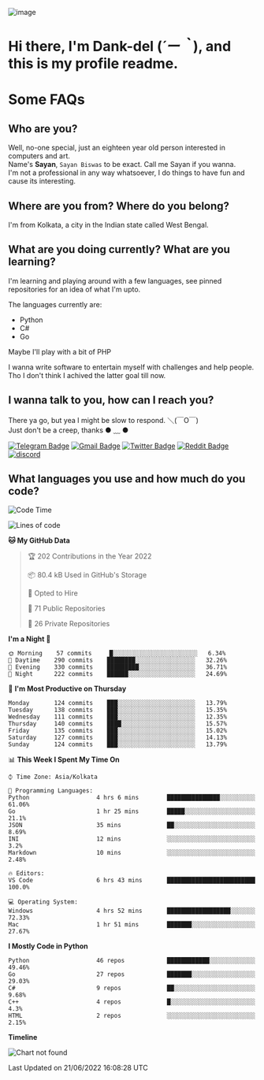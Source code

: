 ![image](https://user-images.githubusercontent.com/63096193/125182844-29f20800-e22f-11eb-8dc9-b0f2d29647bb.png)

# **Hi there, I'm Dank-del (*´ー｀*), and this is my profile readme.**
<!--  [![Profile views](https://gpvc.arturio.dev/dank-del)](https://github.com/dank-del) -->
# Some FAQs

## **Who are you?**

Well, no-one special, just an eighteen year old person interested in computers and art. \
Name's **Sayan**, `Sayan Biswas` to be exact. Call me Sayan if you wanna. \
I'm not a professional in any way whatsoever, I do things to have fun and cause its interesting.

## **Where are you from? Where do you belong?**

I'm from Kolkata, a city in the Indian state called West Bengal.

## **What are you doing currently? What are you learning?**

I'm learning and playing around with a few languages, see pinned repositories for an idea of what I'm upto.

The languages currently are:

- Python
- C#
- Go

Maybe I'll play with a bit of PHP

I wanna write software to entertain myself with challenges and help people. \
Tho I don't think I achived the latter goal till now.

<!--## **Eww, I see a weeb profile.**

Can't help it, it's the best way to hide my face on this account
> Why do people hate weebs .-.

## **Cool, what more interests you?**

My interests are quite, weird. They're scattered all over the place. \
I've been fascinated by music and have studied it since the age of 6, I've performed on stage and on air but yeah now I've been away from that. I specialize in key instruments. \
Another thing that interests me is Media Production, aka, working with audio, video and broadcasting media.

> I just like art in general. also feeds the reason of me being obsessed with Japanese drawings (⋟ ﹏ ⋞)-->

## **I wanna talk to you, how can I reach you?**

There ya go, but yea I might be slow to respond. ＼(￣O￣) \
Just don't be a creep, thanks ● ﹏ ●

[![Telegram Badge](https://img.shields.io/badge/-dank_as_fuck-1ca0f1?style=flat-square&logo=telegram&logoColor=white&link=https://t.me/dank_as_fuck)](https://t.me/dank_as_fuck)
[![Gmail Badge](https://img.shields.io/badge/-chizuru@kanojo.tk-c14438?style=flat-square&logo=Gmail&logoColor=white&link=mailto:chizuru@kanojo.tk)](mailto:chizuru@kanojo.tk)
[![Twitter Badge](https://img.shields.io/twitter/follow/TheDankDel?style=social)](https://twitter.com/TheDankDel)
[![Reddit Badge](https://img.shields.io/reddit/user-karma/combined/dank_as_fuck_?style=social)](https://www.reddit.com/user/dank_as_fuck_/)
[![discord](https://discord-md-badge.vercel.app/api/shield/506536929152466945?style=social)](https://discordapp.com/users/506536929152466945)

## **What languages you use and how much do you code?**

<!--START_SECTION:waka-->
![Code Time](http://img.shields.io/badge/Code%20Time-617%20hrs%2013%20mins-blue)

![Lines of code](https://img.shields.io/badge/From%20Hello%20World%20I%27ve%20Written-755%20Thousand%20lines%20of%20code-blue)

**🐱 My GitHub Data** 

> 🏆 202 Contributions in the Year 2022
 > 
> 📦 80.4 kB Used in GitHub's Storage 
 > 
> 💼 Opted to Hire
 > 
> 📜 71 Public Repositories 
 > 
> 🔑 26 Private Repositories  
 > 
**I'm a Night 🦉** 

```text
🌞 Morning    57 commits     █░░░░░░░░░░░░░░░░░░░░░░░░   6.34% 
🌆 Daytime    290 commits    ████████░░░░░░░░░░░░░░░░░   32.26% 
🌃 Evening    330 commits    █████████░░░░░░░░░░░░░░░░   36.71% 
🌙 Night      222 commits    ██████░░░░░░░░░░░░░░░░░░░   24.69%

```
📅 **I'm Most Productive on Thursday** 

```text
Monday       124 commits    ███░░░░░░░░░░░░░░░░░░░░░░   13.79% 
Tuesday      138 commits    ███░░░░░░░░░░░░░░░░░░░░░░   15.35% 
Wednesday    111 commits    ███░░░░░░░░░░░░░░░░░░░░░░   12.35% 
Thursday     140 commits    ████░░░░░░░░░░░░░░░░░░░░░   15.57% 
Friday       135 commits    ███░░░░░░░░░░░░░░░░░░░░░░   15.02% 
Saturday     127 commits    ███░░░░░░░░░░░░░░░░░░░░░░   14.13% 
Sunday       124 commits    ███░░░░░░░░░░░░░░░░░░░░░░   13.79%

```


📊 **This Week I Spent My Time On** 

```text
⌚︎ Time Zone: Asia/Kolkata

💬 Programming Languages: 
Python                   4 hrs 6 mins        ███████████████░░░░░░░░░░   61.06% 
Go                       1 hr 25 mins        █████░░░░░░░░░░░░░░░░░░░░   21.1% 
JSON                     35 mins             ██░░░░░░░░░░░░░░░░░░░░░░░   8.69% 
INI                      12 mins             ░░░░░░░░░░░░░░░░░░░░░░░░░   3.2% 
Markdown                 10 mins             ░░░░░░░░░░░░░░░░░░░░░░░░░   2.48%

🔥 Editors: 
VS Code                  6 hrs 43 mins       █████████████████████████   100.0%

💻 Operating System: 
Windows                  4 hrs 52 mins       ██████████████████░░░░░░░   72.33% 
Mac                      1 hr 51 mins        ███████░░░░░░░░░░░░░░░░░░   27.67%

```

**I Mostly Code in Python** 

```text
Python                   46 repos            ████████████░░░░░░░░░░░░░   49.46% 
Go                       27 repos            ███████░░░░░░░░░░░░░░░░░░   29.03% 
C#                       9 repos             ██░░░░░░░░░░░░░░░░░░░░░░░   9.68% 
C++                      4 repos             █░░░░░░░░░░░░░░░░░░░░░░░░   4.3% 
HTML                     2 repos             ░░░░░░░░░░░░░░░░░░░░░░░░░   2.15%

```


**Timeline**

![Chart not found](https://raw.githubusercontent.com/Dank-del/Dank-del/main/charts/bar_graph.png) 


 Last Updated on 21/06/2022 16:08:28 UTC
<!--END_SECTION:waka-->

<!--## **Can I stalk your spotify?**

Um sure.

![OwO Spotify](https://spotify-recently-played-readme.vercel.app/api?user=31fdrsslnr7nvq4ytqwtw7c4rxfm&count=5)-->
